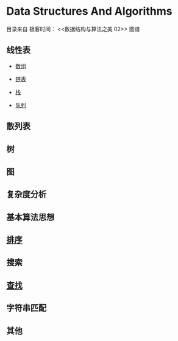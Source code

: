 # Data Structures And Algorithms

目录来自 极客时间： <<数据结构与算法之美 02>> 图谱

## 线性表

- [数组](./data_structures/Array.ipynb)

- [链表](./data_structures/linked_list)

- [栈](./data_structures/linked_list/stack.ipynb)

- [队列](./data_structures/linked_list/queue.ipynb)


## 散列表

## 树

## 图

## 复杂度分析

## 基本算法思想

## [排序](./algorithms)

## 搜索

## [查找](./search)

## 字符串匹配

## 其他
